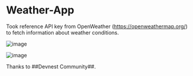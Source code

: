 ﻿# Weather-App

Took reference API key from OpenWeather (https://openweathermap.org/) to fetch information about weather conditions.

![image](https://github.com/amanrc2803/Weather-App/assets/49023272/08243346-9563-4eb8-a28d-e6cde80d884f)

![image](https://github.com/amanrc2803/Weather-App/assets/49023272/be24cda1-7c04-460e-b000-7ed877e44015)

Thanks to ##Devnest Community##. 
